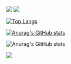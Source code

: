 <img src="https://capsule-render.vercel.app/api?type=waving&color=BDBDC8&height=150&section=header" />
<img src="https://capsule-render.vercel.app/api?type=waving&color=BDBDC8&height=150&section=footer" />



[![Top Langs](https://github-readme-stats.vercel.app/api/top-langs/?username=HANCOAL)](https://github.com/anuraghazra/github-readme-stats)

[![Anurag's GitHub stats](https://github-readme-stats.vercel.app/api?username=HANCOAL)](https://github.com/anuraghazra/github-readme-stats)

![Anurag's GitHub stats](https://github-readme-stats.vercel.app/api?username=HANCOAL&hide=contribs,prs&show_icons=true&theme=테마)

<a href="https://www.instagram.com/"><img src="https://img.shields.io/badge/Instagram-E4405F?style=flat-square&logo=Instagram&logoColor=white"/></a>


